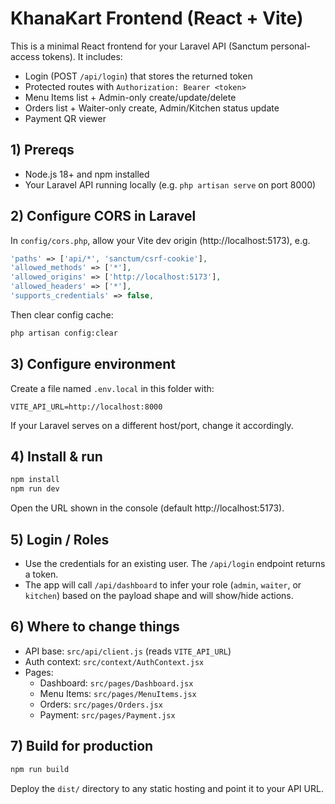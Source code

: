 # KhanaKart Frontend (React + Vite)

This is a minimal React frontend for your Laravel API (Sanctum personal-access tokens). It includes:

- Login (POST `/api/login`) that stores the returned token
- Protected routes with `Authorization: Bearer <token>`
- Menu Items list + Admin-only create/update/delete
- Orders list + Waiter-only create, Admin/Kitchen status update
- Payment QR viewer

## 1) Prereqs

- Node.js 18+ and npm installed
- Your Laravel API running locally (e.g. `php artisan serve` on port 8000)

## 2) Configure CORS in Laravel

In `config/cors.php`, allow your Vite dev origin (http://localhost:5173), e.g.

```php
'paths' => ['api/*', 'sanctum/csrf-cookie'],
'allowed_methods' => ['*'],
'allowed_origins' => ['http://localhost:5173'],
'allowed_headers' => ['*'],
'supports_credentials' => false,
```

Then clear config cache:

```bash
php artisan config:clear
```

## 3) Configure environment

Create a file named `.env.local` in this folder with:

```
VITE_API_URL=http://localhost:8000
```

If your Laravel serves on a different host/port, change it accordingly.

## 4) Install & run

```bash
npm install
npm run dev
```

Open the URL shown in the console (default http://localhost:5173).

## 5) Login / Roles

- Use the credentials for an existing user. The `/api/login` endpoint returns a token.
- The app will call `/api/dashboard` to infer your role (`admin`, `waiter`, or `kitchen`) based on the payload shape and will show/hide actions.

## 6) Where to change things

- API base: `src/api/client.js` (reads `VITE_API_URL`)
- Auth context: `src/context/AuthContext.jsx`
- Pages:
  - Dashboard: `src/pages/Dashboard.jsx`
  - Menu Items: `src/pages/MenuItems.jsx`
  - Orders: `src/pages/Orders.jsx`
  - Payment: `src/pages/Payment.jsx`

## 7) Build for production

```bash
npm run build
```

Deploy the `dist/` directory to any static hosting and point it to your API URL.